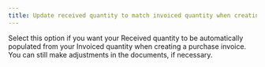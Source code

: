 ```yaml
---
title: Update received quantity to match invoiced quantity when creating purchase invoices
---
```



Select this option if you want your Received quantity to be automatically  populated from your Invoiced quantity when creating a purchase invoice.  You can still make adjustments in the documents, if necessary.
